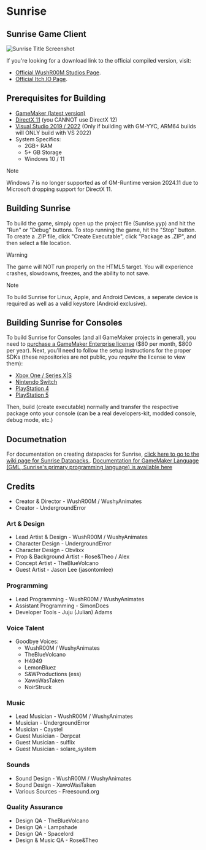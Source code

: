 # Sunrise
## Sunrise Game Client
![Sunrise Title Screenshot](.github/image.png)

If you're looking for a download link to the official compiled version, visit:
- [Official WushR00M Studios Page](https://www.wushroomstudios.com/store/sunrise).
- [Official Itch.IO Page](https://wrstudios.itch.io/sunrise).

## Prerequisites for Building
- [GameMaker (latest version)](https://gamemaker.io/en)
- [DirectX 11](https://www.microsoft.com/en-us/download/details.aspx?id=17431) (you CANNOT use DirectX 12)
- [Visual Studio 2019 / 2022](https://visualstudio.microsoft.com/downloads/) (Only if building with GM-YYC, ARM64 builds will ONLY build with VS 2022)
- System Specifics:
  - 2GB+ RAM
  - 5+ GB Storage
  - Windows 10 / 11

> [!NOTE]
> Windows 7 is no longer supported as of GM-Runtime version 2024.11 due to Microsoft dropping support for DirectX 11.

## Building Sunrise

To build the game, simply open up the project file (Sunrise.yyp) and hit the "Run" or "Debug" buttons. To stop running the game, hit the "Stop" button. To create a .ZIP file, click "Create Executable", click "Package as .ZIP", and then select a file location.

> [!WARNING]
> The game will NOT run properly on the HTML5 target. You will experience crashes, slowdowns, freezes, and the ability to not save.

> [!NOTE]
> To build Sunrise for Linux, Apple, and Android Devices, a seperate device is required as well as a valid keystore (Android exclusive).

## Building Sunrise for Consoles

To build Sunrise for Consoles (and all GameMaker projects in general), you need to [purchase a GameMaker Enterprise license](https://gamemaker.io/en/get) ($80 per month, $800 per year).
Next, you'll need to follow the setup instructions for the proper SDKs (these repositories are not public, you *require* the license to view them):

- [Xbox One / Series X|S](https://github.com/GameMakerEnterprise/GMS2-Runner-Xbox/wiki/Setting-Up-For-Xbox-One-&-Series-X-S-(GDK))
- [Nintendo Switch](https://github.com/GameMakerEnterprise/GMS2-Runner-Switch/wiki/Setting-Up-For-Nintendo-Switch)
- [PlayStation 4](https://github.com/GameMakerEnterprise/GMS2-Runner-PS4/wiki/Setting-up-for-Sony-PlayStation-4)
- [PlayStation 5](https://github.com/GameMakerEnterprise/GMS2-Runner-PS5/wiki/Setting-up-for-Sony-PlayStation-5)

Then, build (create executable) normally and transfer the respective package onto your console (can be a real developers-kit, modded console, debug mode, etc.)

## Documetnation

For documentation on creating datapacks for Sunrise, [click here to go to the wiki page for Sunrise Datapacks.](https://github.com/WushR00M-Studios/Sunrise-Datapack-Wiki/wiki).
[Documentation for GameMaker Language (GML, Sunrise's primary programming language) is available here]()

## Credits
- Creator & Director - WushR00M / WushyAnimates
- Creator - UndergroundError

### Art & Design
- Lead Artist & Design - WushR00M / WushyAnimates
- Character Design - UndergroundError
- Character Design - Obvlixx
- Prop & Background Artist - Rose&Theo / Alex
- Concept Artist - TheBlueVolcano
- Guest Artist - Jason Lee (jasontomlee)

### Programming
- Lead Programming - WushR00M / WushyAnimates
- Assistant Programming - SimonDoes
- Developer Tools - Juju (Julian) Adams

### Voice Talent
- Goodbye Voices:
  - WushR00M / WushyAnimates
  - TheBlueVolcano
  - H4949
  - LemonBluez
  - S&WProductions (ess)
  - XawoWasTaken
  - NoirStruck

### Music
- Lead Musician - WushR00M / WushyAnimates
- Musician - UndergroundError
- Musician - Caystel
- Guest Musician - Derpcat
- Guest Musician - sulflix
- Guest Musician - solare_system

### Sounds
- Sound Design - WushR00M / WushyAnimates
- Sound Design - XawoWasTaken
- Various Sources - Freesound.org

### Quality Assurance
- Design QA - TheBlueVolcano
- Design QA - Lampshade
- Design QA - Spacelord
- Design & Music QA - Rose&Theo

